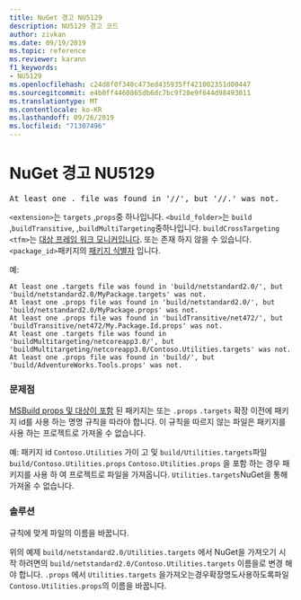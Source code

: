 ```yaml
---
title: NuGet 경고 NU5129
description: NU5129 경고 코드
author: zivkan
ms.date: 09/19/2019
ms.topic: reference
ms.reviewer: karann
f1_keywords:
- NU5129
ms.openlocfilehash: c24d8f0f340c473ed435935ff421002351d00447
ms.sourcegitcommit: e4b0ff4460865db6dc7bc9f20e9f644d98493011
ms.translationtype: MT
ms.contentlocale: ko-KR
ms.lasthandoff: 09/26/2019
ms.locfileid: "71307496"
---
```

# <a name="nuget-warning-nu5129"></a>NuGet 경고 NU5129

<pre>At least one .<extension> file was found in '<build_folder>/<tfm>/', but '<build_folder>/<tfm>/<package_id>.<extension>' was not.</pre>

`<extension>`는 `targets` ,`props`중 하나입니다.
`<build_folder>`는 `build` ,`buildTransitive`, ,`buildMultiTargeting`중하나입니다. `buildCrossTargeting`
`<tfm>`는 [대상 프레임 워크 모니커입니다](../target-frameworks.md). 또는 존재 하지 않을 수 있습니다.
`<package_id>`패키지의 [패키지 식별자](../nuspec.md#id) 입니다.

예:

```
At least one .targets file was found in 'build/netstandard2.0/', but 'build/netstandard2.0/MyPackage.targets' was not.
At least one .props file was found in 'build/netstandard2.0/', but 'build/netstandard2.0/MyPackage.props' was not.
At least one .props file was found in 'buildTransitive/net472/', but 'buildTransitive/net472/My.Package.Id.props' was not.
At least one .targets file was found in 'buildMultitargeting/netcoreapp3.0/', but 'buildMultitargeting/netcoreapp3.0/Contoso.Utilities.targets' was not.
At least one .props file was found in 'build/', but 'build/AdventureWorks.Tools.props' was not.
```

### <a name="issue"></a>문제점

[MSBuild props 및 대상이 포함](../../create-packages/creating-a-package.md#include-msbuild-props-and-targets-in-a-package) 된 패키지는 또는 `.props` `.targets` 확장 이전에 패키지 id를 사용 하는 명명 규칙을 따라야 합니다. 이 규칙을 따르지 않는 파일은 패키지를 사용 하는 프로젝트로 가져올 수 없습니다.

예: 패키지 id `Contoso.Utilities` 가이 고 및 `build/Utilities.targets`파일 `build/Contoso.Utilities.props` `Contoso.Utilities.props` 을 포함 하는 경우 패키지를 사용 하 여 프로젝트로 파일을 가져옵니다. `Utilities.targets`NuGet을 통해 가져올 수 없습니다.

### <a name="solution"></a>솔루션

규칙에 맞게 파일의 이름을 바꿉니다.

위의 예제 `build/netstandard2.0/Utilities.targets` 에서 NuGet을 가져오기 시작 하려면의 `build/netstandard2.0/Contoso.Utilities.targets` 이름을로 변경 해야 합니다. `.props` 에서 `Utilities.targets` 을가져오는경우확장명도사용하도록파일`Contoso.Utilities.props`의 이름을 바꿉니다.
